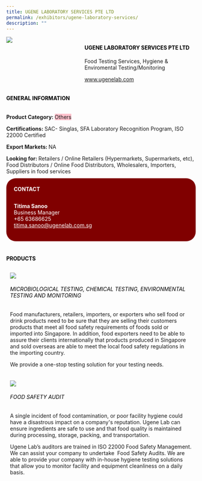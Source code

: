 ```yaml
---
title: UGENE LABORATORY SERVICES PTE LTD
permalink: /exhibitors/ugene-laboratory-services/
description: ""
---
```

<head>
	<div class="flex-paragraph">
		<!--hi there! this is a comment and will provide you with instructional guides-->
		<!--insert booth number here!-->
		<p style="text-transform: uppercase"></p></div>
			<div class="flex-container" style="display: flex; flex-wrap: wrap;">
				<!--insert DOWNLOAD link of company logo between the " marks!-->
			<div class="card sgds" style="flex: 1 1 40%; display: block;"><img src="https://drive.google.com/u/0/uc?id=19Brnubo912vSuRJCWYqqQyalzB9RE4oo&export=download"></div>
	<div class="card-sgds" style="flex: 1 1 58%; display: block; margin-left: 3px">
		<h4 style="text-transform: uppercase; color: black;"><!--insert the exhibitor's name between the <b> tags here--><b>UGENE LABORATORY SERVICES PTE LTD</b></h4><!--insert the exhibitor's description between the <p> tags here-->
		<p>Food Testing Services, Hygiene & Enviromental Testing/Monitoring</p>
		<!--insert the exhibitor's website link, making sure there is "https:// www." present please. make sure the entire https link goes in between the " marks-->
		<p><a href="https://www.ugenelab.com/" target="_blank"><!--insert the www website link here (no need for https)-->www.ugenelab.com</a></p>
	</div>
</div>
</head>

<body>
	<h4 style="text-transform: uppercase; color: black;"><b>General Information</b></h4>
		<div class="flex-container" style="display: flex; flex-wrap: wrap;">
			<div class="card sgds" style="flex: 1 1 65%; display: block; align-self: stretch">
			<div class="flex-paragraph">
			<p><b>Product Category: </b><span style=" background-color: pink; border-radius: 10 px;"><!--insert the exhibitor's pdt cat between the <p> tags here-->Others</span></p> 
				<p><b>Certifications: </b><!--insert all the exhibitor's certifications between the </b> and </p> here-->SAC- Singlas, SFA Laboratory Recognition Program, ISO 22000 Certified</p>
			<p><b>Export Markets: </b><!--insert all the exhibitor's export markets between the </b> and </p> here-->NA</p>
			<p style="margin-bottom: 10px;"><b>Looking for: </b><!--insert all the exhibitor's potential business partners between the </b> and </p> here-->Retailers / Online Retailers (Hypermarkets, Supermarkets, etc), Food Distributors / Online Food Distributors, Wholesalers, Importers, Suppliers in food services</p>
			</div>
		</div>
		<div class="card sgds" style="flex: 1 1 35%; padding: 10px; display: block; background-color: maroon; border-radius: 25px; align-self: center;">
		<h4 style="color: white; margin-top: 10px; margin-left: 10px;">CONTACT</h4>
		<div class="flex-paragraph">
			<!--replace with exhibitor's: -->
			<p style="padding: 10px; color: white;"><b><!-- POC name-->Titima Sanoo</b><br><!-- designation-->Business Manager<br><!--contact number-->+65 63686625<br><!-- for linking purposes, insert their email after "mailto:"...--><a href="mailto:titima.sanoo@ugenelab.com.sg" style="color: white;"><!--...and also include the display email before </a> here-->titima.sanoo@ugenelab.com.sg</a></p>
		</div>
			</div>
		</div>
	<br>
		<h4 style="text-transform: uppercase; color: black;"><b>products</b></h4>
<div style="display: flex; flex-wrap: wrap;">
  <div class="card sgds" style="flex: 1 1 47%; margin: 10px; display: block;"><!--insert the exhibitor's DOWNLOAD image for product between the " marks here-->
	<div class="flex-image" style="display: block;"><img src="https://drive.google.com/u/0/uc?id=1R0movmsTDtnhM50Sk6dELqvLmc-W176P&export=download"></div>
	<div class="flex-paragraph">
		<h6 style="text-transform: uppercase; color: black;"><!--insert product name before </h6> and product description after <p>-->Microbiological Testing, Chemical Testing, Environmental Testing and Monitoring</h6>
		<p>Food manufacturers, retailers, importers, or exporters who sell food or drink products need to be sure that they are selling their customers products that meet all food safety requirements of foods sold or imported into Singapore. In addition, food exporters need to be able to assure their clients internationally that products produced in Singapore and sold overseas are able to meet the local food safety regulations in the importing country. 

We provide a one-stop testing solution for your testing needs.</p></div>
	</div>
		<div class="card sgds" style="flex: 1 1 47%; margin: 10px; display: block;">
		<div class="flex-image" style="display: block;"><img src="https://drive.google.com/u/0/uc?id=1gbm5uC_3PGHOq_7r6vnHbQqn6yVjDetw&export=download"></div>
	<div class="flex-paragraph">
		<h6 style="text-transform: uppercase; color: black;">Food Safety Audit</h6>
		<p>A single incident of food contamination, or poor facility hygiene could have a disastrous impact on a company's reputation. Ugene Lab can ensure ingredients are safe to use and that food quality is maintained during processing, storage, packing, and transportation.

Ugene Lab’s auditors are trained in ISO 22000 Food Safety Management. We can assist your company to undertake  Food Safety Audits. We are able to provide your company with in-house hygiene testing solutions that allow you to monitor facility and equipment cleanliness on a daily basis.</p></div>
	</div>
	<!--don't delete these 2 tags. double check how the layout looks on the right too and lemme know if there are any problems! thank u so much for ur hardwork!-->
	</div>
</body>